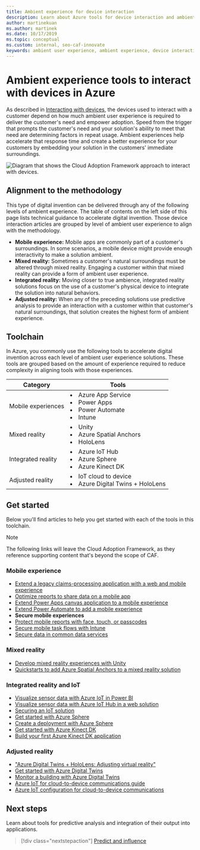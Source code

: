 ```yaml
---
title: Ambient experience for device interaction
description: Learn about Azure tools for device interaction and ambient experiences that augment customers' natural surroundings and behaviors.
author: martinekuan
ms.author: martinek
ms.date: 10/17/2019
ms.topic: conceptual
ms.custom: internal, seo-caf-innovate
keywords: ambient user experience, ambient experience, device interaction
---
```


# Ambient experience tools to interact with devices in Azure

As described in [Interacting with devices](../considerations/devices.md), the devices used to interact with a customer depend on how much ambient user experience is required to deliver the customer's need and empower adoption. Speed from the trigger that prompts the customer's need and your solution's ability to meet that need are determining factors in repeat usage. Ambient experiences help accelerate that response time and create a better experience for your customers by embedding your solution in the customers' immediate surroundings.

![Diagram that shows the Cloud Adoption Framework approach to interact with devices.](../../_images/innovate/ambient-experiences.png)

## Alignment to the methodology

This type of digital invention can be delivered through any of the following levels of ambient experience. The table of contents on the left side of this page lists technical guidance to accelerate digital invention. Those device interaction articles are grouped by level of ambient user experience to align with the methodology.

- **Mobile experience:** Mobile apps are commonly part of a customer's surroundings. In some scenarios, a mobile device might provide enough interactivity to make a solution ambient.
- **Mixed reality:** Sometimes a customer's natural surroundings must be altered through mixed reality. Engaging a customer within that mixed reality can provide a form of ambient user experience.
- **Integrated reality:** Moving closer to true ambience, integrated reality solutions focus on the use of a customer's physical device to integrate the solution into natural behaviors.
- **Adjusted reality:** When any of the preceding solutions use predictive analysis to provide an interaction with a customer within that customer's natural surroundings, that solution creates the highest form of ambient experience.

## Toolchain

In Azure, you commonly use the following tools to accelerate digital invention across each level of ambient user experience solutions. These tools are grouped based on the amount of experience required to reduce complexity in aligning tools with those experiences.

| Category | Tools |
|---|---|
| Mobile experiences | <li> Azure App Service <li> Power Apps <li> Power Automate <li> Intune |
| Mixed reality | <li> Unity <li> Azure Spatial Anchors <li> HoloLens |
| Integrated reality | <li> Azure IoT Hub <li> Azure Sphere <li> Azure Kinect DK |
| Adjusted reality | <li> IoT cloud to device <li> Azure Digital Twins + HoloLens |

## Get started

Below you'll find articles to help you get started with each of the tools in this toolchain.

> [!NOTE]
> The following links will leave the Cloud Adoption Framework, as they reference supporting content that's beyond the scope of CAF.

### Mobile experience

- [Extend a legacy claims-processing application with a web and mobile experience](/azure/architecture/solution-ideas/articles/adding-a-modern-web-and-mobile-frontend-to-a-legacy-claims-processing-application)
- [Optimize reports to share data on a mobile app](/power-bi/create-reports/desktop-create-phone-report)
- [Extend Power Apps canvas application to a mobile experience](/powerapps/mobile/run-powerapps-on-mobile)
- [Extend Power Automate to add a mobile experience](/power-automate/create-mobile-task-flow)
- **Secure mobile experiences**
- [Protect mobile reports with face, touch, or passcodes](/power-bi/consumer/mobile/mobile-native-secure-access)
- [Secure mobile task flows with Intune](/power-automate/intune-support)
- [Secure data in common data services](/power-platform/admin/wp-security)

### Mixed reality

- [Develop mixed reality experiences with Unity](/windows/mixed-reality/develop/unity/unity-development-overview)
- [Quickstarts to add Azure Spatial Anchors to a mixed reality solution](/azure/spatial-anchors/)

### Integrated reality and IoT

- [Visualize sensor data with Azure IoT in Power BI](/azure/iot-hub/iot-hub-live-data-visualization-in-power-bi)
- [Visualize sensor data with Azure IoT Hub in a web solution](/azure/iot-hub/iot-hub-live-data-visualization-in-web-apps)
- [Securing an IoT solution](/azure/iot-fundamentals/iot-security-architecture)
- [Get started with Azure Sphere](https://azure.microsoft.com/services/azure-sphere/get-started/)
- [Create a deployment with Azure Sphere](/azure-sphere/deployment/create-a-deployment)
- [Get started with Azure Kinect DK](/azure/Kinect-dk/about-azure-kinect-dk)
- [Build your first Azure Kinect DK application](/azure/Kinect-dk/build-first-app)

### Adjusted reality

- ["Azure Digital Twins + HoloLens: Adjusting virtual reality"](https://azure.microsoft.com/resources/videos/)
- [Get started with Azure Digital Twins](/azure/digital-twins/overview)
- [Monitor a building with Azure Digital Twins](/previous-versions/azure/digital-twins/tutorial-facilities-setup)
- [Azure IoT for cloud-to-device communications guide](/azure/iot-hub/iot-hub-devguide-c2d-guidance)
- [Azure IoT configuration for cloud-to-device communications](/azure/iot-hub/iot-hub-devguide-c2d-guidance)

## Next steps

Learn about tools for predictive analysis and integration of their output into applications.

> [!div class="nextstepaction"]
> [Predict and influence](./predict.md)

